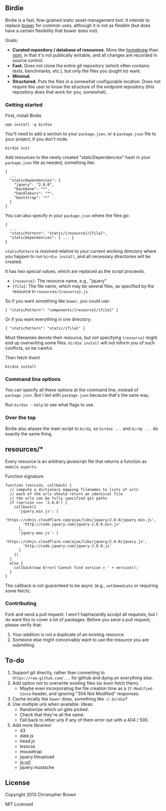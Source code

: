 ## Birdie

Birdie is a fast, fine-grained static asset management tool.
It intends to replace [bower](https://github.com/bower/bower) for common uses,
although it is not as flexible (but does have a certain flexibility that bower
does not).

Goals:

* **Curated repository / database of resources.** More like
  [homebrew](https://github.com/mxcl/homebrew) than [npm](https://npmjs.org/),
  in that it's not publically writable, and all changes are recorded in source
  control.
* **Fast.** Does not clone the entire git repository (which often contains
  tests, benchmarks, etc.), but only the files you (ought to) want.
* **Minimal.**
* **Structured.** Puts the files in a somewhat configurable location. Does not
  require the user to know the structure of the endpoint repository (this
  repository does that work for you, somewhat).


### Getting started

First, install Birdie

    npm install -g birdie

You'll need to add a section to your `package.json`, or a `package.json` file to your project, if you don't node.

    birdie init

Add resources to the newly created "staticDependencies" hash in your `package.json` file as needed, something like:

    {
      ...
      "staticDependencies": {
        "jquery": "2.0.0",
        "backbone": "*",
        "handlebars": "*",
        "bootstrap": "*"
      }
    }

You can also specify in your `package.json` where the files go:

    {
      ...
      "staticPattern": "static/{resource}/{file}",
      "staticDependencies": { ... }
    }

`staticPattern` is resolved relative to your current working directory where
you happen to run `birdie install`, and all necessary directories will be created.

It has two special values, which are replaced as the script proceeds.

* `{resource}`: The resource name, e.g., "jquery"
* `{file}`: The file name, which may be several files, as specified by the
  resource in `resources/{resource}.js`.

So if you want something like `bower`, you could use:

    { "staticPattern": "components/{resource}/{file}" }

Or if you want everything in one directory:

    { "staticPattern": "static/{file}" }

Most filenames denote their resource, but not specifying `{resource}` might
end up overwriting some files. `birdie install` will not inform you of such
conflicts, so be careful.

Then fetch them!

    birdie install

### Command line options

You can specify all these options at the command line, instead of `package.json`.
But I led with `package.json` because that's the sane way.

Run `birdie --help` to see what flags to use.

### Over the top

Birdie also aliases the main script to `birdy`, so `birdie ...` and `birdy ...` do exactly the same thing.

## resources/*

Every resource is an arbitrary javascript file that returns a function as `module.exports`.

Function signature:

    function (version, callback) {
      // compute a dictionary mapping filenames to lists of urls
      // each of the urls should return an identical file
      // the urls can be fully specified git paths
      if (version === '2.0.0') {
        callback({
          'jquery.min.js': [
            'https://cdnjs.cloudflare.com/ajax/libs/jquery/2.0.0/jquery.min.js',
            'http://code.jquery.com/jquery-2.0.0.min.js'
          ],
          'jquery.max.js': [
            'https://cdnjs.cloudflare.com/ajax/libs/jquery/2.0.0/jquery.js',
            'http://code.jquery.com/jquery-2.0.0.js'
          ]
        })
      }
      else {
        callback(new Error('Cannot find version = ' + version));
      }
    }

The callback is not guaranteed to be async (e.g., `setImmediate` or requiring some fetch).

### Contributing

Fork and send a pull request.
I won't haphazardly accept all requests, but I do want this to cover a lot of packages.
Before you send a pull request, please verify that:

1. Your addition is not a duplicate of an existing resource.
2. Someone else might conceivably want to use the resource you are submitting.

## To-do

1. Support git directly, rather than converting to `https://raw.github.com/...` for github
   and dying on everything else.
2. Add option not to overwrite existing files (or even fetch them).
   * Maybe even incorporating the file creation time as a `If-Modified-Since`
     header, and ignoring "304 Not Modified" responses.
3. Cache locally like `bower` does, something like `~/.birdie`?
4. Use multiple urls when available. Ideas:
   * Randomize which url gets picked.
   * Check that they're all the same.
   * Fall back to other urls if any of them error out with a 404 / 500.
5. Add more libraries!
   - d3
   - date.js
   - head.js
   - lesscss
   - mousetrap
   - jquery.fileupload
   - [js-url](https://github.com/websanova/js-url)
   - jquery.mustache

<!-- 1. http://stackoverflow.com/questions/2466735/checkout-only-one-file-from-git -->
<!-- 1. http://schacon.github.io/git/git-read-tree.html#_sparse_checkout -->
<!-- 5. https://github.com/chbrown/static-lib -->

## License

Copyright 2013 Christopher Brown

MIT Licensed
